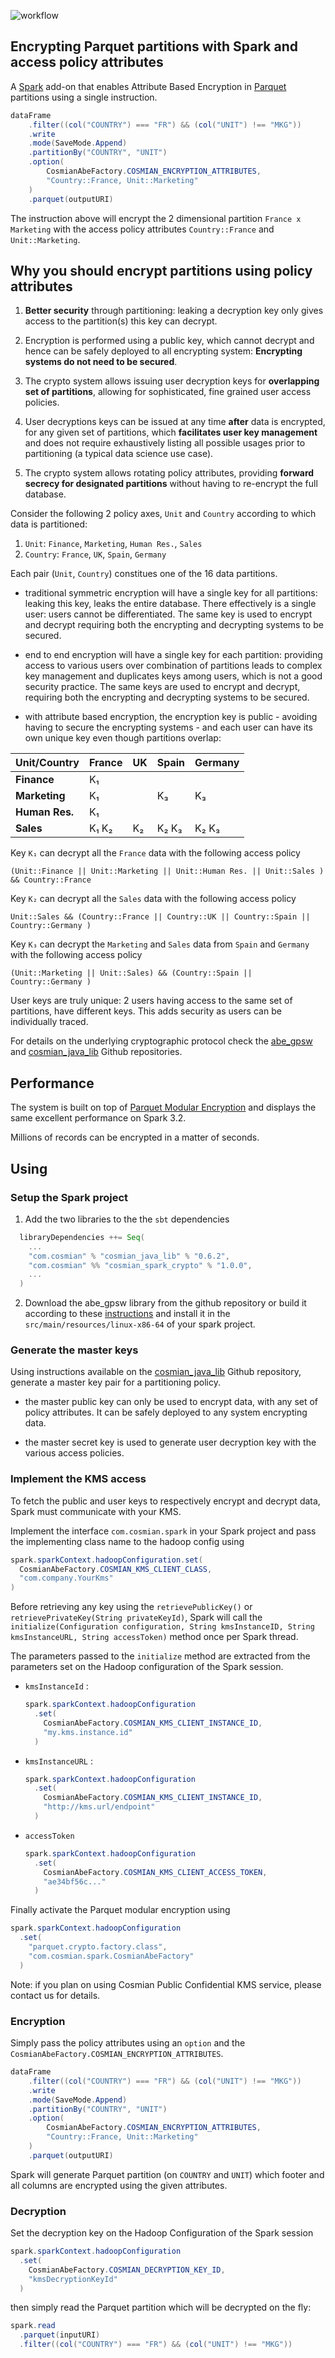 ![workflow](https://github.com/Cosmian/cosmian_spark_crypto/actions/workflows/maven.yml/badge.svg)

## Encrypting Parquet partitions with Spark and access policy attributes

A [Spark](https://spark.apache.org/) add-on that enables Attribute Based Encryption in [Parquet](https://parquet.apache.org/) partitions using a single instruction.


```java
dataFrame
    .filter((col("COUNTRY") === "FR") && (col("UNIT") !== "MKG"))
    .write
    .mode(SaveMode.Append)
    .partitionBy("COUNTRY", "UNIT")
    .option(
        CosmianAbeFactory.COSMIAN_ENCRYPTION_ATTRIBUTES,
        "Country::France, Unit::Marketing"
    )
    .parquet(outputURI)
```

The instruction above will encrypt the 2 dimensional partition `France x Marketing` with the access policy attributes `Country::France` and `Unit::Marketing`.


## Why you should encrypt partitions using policy attributes

1. **Better security** through partitioning: leaking a decryption key only gives access to the partition(s) this key can decrypt.

2. Encryption is performed using a public key, which cannot decrypt and hence can be safely deployed to all encrypting system: **Encrypting systems do not need to be secured**.

3. The crypto system allows issuing user decryption keys for **overlapping set of partitions**, allowing for sophisticated, fine grained user access policies.

4. User decryptions keys can be issued at any time **after** data is encrypted, for any given set of partitions, which **facilitates user key management** and does not require exhaustively listing all possible usages prior to partitioning (a typical data science use case). 

5. The crypto system allows rotating policy attributes, providing **forward secrecy for designated partitions** without having to re-encrypt the full database.

Consider the following 2 policy axes, `Unit` and `Country` according to which data is partitioned:

1. `Unit`: `Finance`, `Marketing`, `Human Res.`, `Sales`
2. `Country`: `France`, `UK`, `Spain`, `Germany`

Each pair (`Unit`, `Country`) constitues one of the 16 data partitions.

- traditional symmetric encryption will have a single key for all partitions: leaking this key, leaks the entire database. There effectively is a single user: users cannot be differentiated. The same key is used to encrypt and decrypt requiring both the encrypting and decrypting systems to be secured.

- end to end encryption will have a single key for each partition: providing access to various users over combination of partitions leads to complex key management and duplicates keys among users, which is not a good security practice. The same keys are used to encrypt and decrypt, requiring both the encrypting and decrypting systems to be secured.

- with attribute based encryption, the encryption key is public - avoiding having to secure the encrypting systems - and each user can have its own unique key even though partitions overlap:

 Unit/Country  | France |   UK   |  Spain  |  Germany  |
 --------------|--------|--------|---------|-----------|
 **Finance**   |  K₁    |        |         |           |
 **Marketing** |  K₁    |        |    K₃   |    K₃     |
 **Human Res.**|  K₁    |        |         |           |
 **Sales**     |  K₁ K₂ |   K₂   |  K₂ K₃  |   K₂ K₃   |


Key `K₁` can decrypt all the `France` data with the following access policy
``` 
(Unit::Finance || Unit::Marketing || Unit::Human Res. || Unit::Sales ) && Country::France 
```

Key `K₂` can decrypt all the `Sales` data with the following access policy
``` 
Unit::Sales && (Country::France || Country::UK || Country::Spain || Country::Germany )
```

Key `K₃` can decrypt the `Marketing` and `Sales` data from `Spain` and `Germany` with the following access policy
``` 
(Unit::Marketing || Unit::Sales) && (Country::Spain || Country::Germany )
```

User keys are truly unique: 2 users having access to the same set of partitions, have different keys. This adds security as users can be individually traced.

For details on the underlying cryptographic protocol check the [abe_gpsw](https://github.com/Cosmian/abe_gpsw/) and [cosmian_java_lib](https://github.com/Cosmian/cosmian_java_lib) Github repositories.

## Performance

The system is built on top of [Parquet Modular Encryption](https://github.com/apache/parquet-format/blob/master/Encryption.md) and displays the same excellent performance on Spark 3.2.

Millions of records can be encrypted in a matter of seconds.


## Using


### Setup the Spark project

1. Add the two libraries to the the `sbt` dependencies

```scala
  libraryDependencies ++= Seq(
    ...
    "com.cosmian" % "cosmian_java_lib" % "0.6.2",
    "com.cosmian" %% "cosmian_spark_crypto" % "1.0.0",
    ...
  )
```

2. Download the abe_gpsw library from the github repository or build it according to these [instructions](https://github.com/Cosmian/cosmian_java_lib#building-the-the-abe-gpsw-native-lib) and install it in the `src/main/resources/linux-x86-64` of your spark project.  


### Generate the master keys

Using instructions available on the [cosmian_java_lib](https://github.com/Cosmian/cosmian_java_lib) Github repository, generate a master key pair for a partitioning policy.

 - the master public key can only be used to encrypt data, with any set of policy attributes. It can be safely deployed to any system encrypting data.

 - the master secret key is used to generate user decryption key with the various access policies.

### Implement the KMS access

To fetch the public and user keys to respectively encrypt and decrypt data, Spark must communicate with your KMS.

Implement the interface `com.cosmian.spark` in your Spark project and pass the implementing class name to the hadoop config using 

``` java
spark.sparkContext.hadoopConfiguration.set(
  CosmianAbeFactory.COSMIAN_KMS_CLIENT_CLASS,
  "com.company.YourKms"
)
```

Before retrieving any key using the `retrievePublicKey()` or `retrievePrivateKey(String privateKeyId)`, Spark will call the `initialize(Configuration configuration, String kmsInstanceID, String kmsInstanceURL, String accessToken)` method once per Spark thread.

The parameters passed to the `initialize` method are extracted from the parameters set on the Hadoop configuration of the Spark session.

 - `kmsInstanceId` :

    ``` java
    spark.sparkContext.hadoopConfiguration
      .set(
        CosmianAbeFactory.COSMIAN_KMS_CLIENT_INSTANCE_ID,
        "my.kms.instance.id"
      )
    ```

- `kmsInstanceURL` :

    ``` java
    spark.sparkContext.hadoopConfiguration
      .set(
        CosmianAbeFactory.COSMIAN_KMS_CLIENT_INSTANCE_ID,
        "http://kms.url/endpoint"
      )
    ```

- `accessToken`

    ``` java
    spark.sparkContext.hadoopConfiguration
      .set(
        CosmianAbeFactory.COSMIAN_KMS_CLIENT_ACCESS_TOKEN,
        "ae34bf56c..."
      )
    ```

Finally activate the Parquet modular encryption using


``` java
spark.sparkContext.hadoopConfiguration
  .set(
    "parquet.crypto.factory.class",
    "com.cosmian.spark.CosmianAbeFactory"
  )
```

Note: if you plan on using Cosmian Public Confidential KMS service, please contact us for details.

### Encryption

Simply pass the policy attributes using an `option` and the `CosmianAbeFactory.COSMIAN_ENCRYPTION_ATTRIBUTES`.

```java
dataFrame
    .filter((col("COUNTRY") === "FR") && (col("UNIT") !== "MKG"))
    .write
    .mode(SaveMode.Append)
    .partitionBy("COUNTRY", "UNIT")
    .option(
        CosmianAbeFactory.COSMIAN_ENCRYPTION_ATTRIBUTES,
        "Country::France, Unit::Marketing"
    )
    .parquet(outputURI)
```

Spark will generate Parquet partition (on `COUNTRY` and `UNIT`) which footer and all columns are encrypted using the given attributes.


### Decryption

Set the decryption key on the Hadoop Configuration of the Spark session

``` java
spark.sparkContext.hadoopConfiguration
  .set(
    CosmianAbeFactory.COSMIAN_DECRYPTION_KEY_ID,
    "kmsDecryptionKeyId"
  )
```

then simply read the Parquet partition which will be decrypted on the fly:

``` java
spark.read
  .parquet(inputURI)
  .filter((col("COUNTRY") === "FR") && (col("UNIT") !== "MKG"))
```
